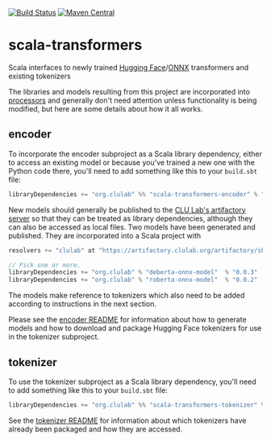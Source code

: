 [![Build Status](https://github.com/clulab/scala-transformers/workflows/Scala-Transformers%20CI/badge.svg)](https://github.com/clulab/scala-transformers/actions)
[![Maven Central](https://img.shields.io/maven-central/v/org.clulab/scala-transformers-tokenizer_2.12)](https://mvnrepository.com/artifact/org.clulab/scala-transformers-tokenizer)


# scala-transformers
Scala interfaces to newly trained [Hugging Face](https://huggingface.co/)/[ONNX](https://onnx.ai/) transformers and existing tokenizers

The libraries and models resulting from this project are incorporated into [processors](https://github.com/clulab/processors) and generally don't need attention unless functionality is being modified, but here are some details about how it all works.


## encoder

To incorporate the encoder subproject as a Scala library dependency, either to access an existing model or because you've trained a new one with the Python code there, you'll need to add something like this to your `build.sbt` file:

```scala
libraryDependencies += "org.clulab" %% "scala-transformers-encoder" % "0.4.0"
```

New models should generally be published to the [CLU Lab's artifactory server](https://artifactory.clulab.org/) so that they can be treated as library dependencies, although they can also be accessed as local files.  Two models have been generated and published.  They are incorporated into a Scala project with

```scala
resolvers += "clulab" at "https://artifactory.clulab.org/artifactory/sbt-release"

// Pick one or more.
libraryDependencies += "org.clulab" % "deberta-onnx-model"  % "0.0.3"
libraryDependencies += "org.clulab" % "roberta-onnx-model"  % "0.0.2"

```

The models make reference to tokenizers which also need to be added according to instructions in the next section.

Please see the [encoder README](encoder/README.md) for information about how to generate models and how to download and package Hugging Face tokenizers for use in the tokenizer subproject.

## tokenizer

To use the tokenizer subproject as a Scala library dependency, you'll need to add something like this to your `build.sbt` file:

```scala
libraryDependencies += "org.clulab" %% "scala-transformers-tokenizer" % "0.4.0"
```

See the [tokenizer README](tokenizer/README.md) for information about which tokenizers have already been packaged and how they are accessed.
